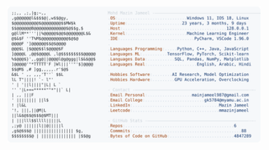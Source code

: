 <picture>
  <source srcset="https://raw.githubusercontent.com/mmazinjameel/mmazinjameel/main/dark_mode.svg?v=1739500873" media="(prefers-color-scheme: dark)">
  <img src="https://raw.githubusercontent.com/mmazinjameel/mmazinjameel/main/light_mode.svg?v=1739500873">
</picture>
